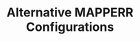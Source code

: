 ---
title: Alternative MAPPERR Configurations
linkTitle: Alternative Configurations
#description: Details about the MAPPERR system
menu: {main: {weight: 20, pre: "<i class='fa-solid fa-map'></i>"}}
weight: 20
---
